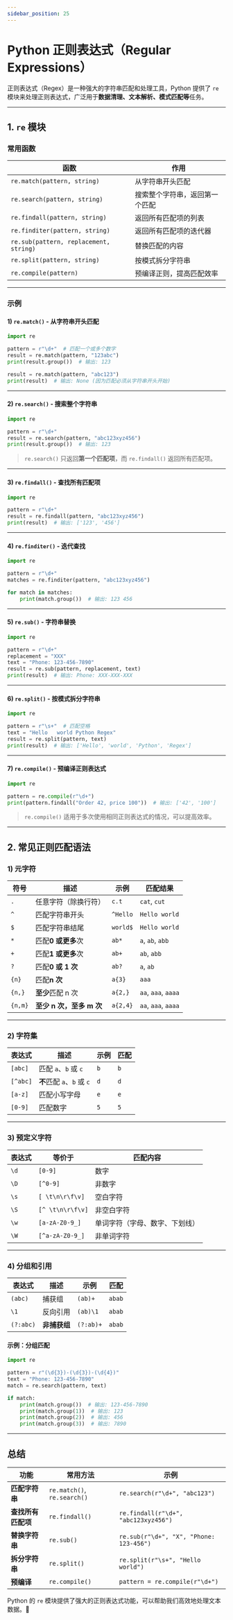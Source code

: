 ```yaml
---
sidebar_position: 25
---
```



# Python 正则表达式（Regular Expressions）

正则表达式（Regex）是一种强大的字符串匹配和处理工具，Python 提供了 `re` 模块来处理正则表达式，广泛用于**数据清理、文本解析、模式匹配等**任务。

---

## **1. `re` 模块**
### **常用函数**
| **函数** | **作用** |
|----------|---------|
| `re.match(pattern, string)` | 从字符串开头匹配 |
| `re.search(pattern, string)` | 搜索整个字符串，返回第一个匹配 |
| `re.findall(pattern, string)` | 返回所有匹配项的列表 |
| `re.finditer(pattern, string)` | 返回所有匹配项的迭代器 |
| `re.sub(pattern, replacement, string)` | 替换匹配的内容 |
| `re.split(pattern, string)` | 按模式拆分字符串 |
| `re.compile(pattern)` | 预编译正则，提高匹配效率 |

---

### **示例**
#### **1) `re.match()` - 从字符串开头匹配**
```python
import re

pattern = r"\d+"  # 匹配一个或多个数字
result = re.match(pattern, "123abc")
print(result.group())  # 输出: 123

result = re.match(pattern, "abc123")
print(result)  # 输出: None (因为匹配必须从字符串开头开始)
```

---

#### **2) `re.search()` - 搜索整个字符串**
```python
import re

pattern = r"\d+"
result = re.search(pattern, "abc123xyz456")
print(result.group())  # 输出: 123
```
> `re.search()` 只返回**第一个匹配项**，而 `re.findall()` 返回所有匹配项。

---

#### **3) `re.findall()` - 查找所有匹配项**
```python
import re

pattern = r"\d+"
result = re.findall(pattern, "abc123xyz456")
print(result)  # 输出: ['123', '456']
```

---

#### **4) `re.finditer()` - 迭代查找**
```python
import re

pattern = r"\d+"
matches = re.finditer(pattern, "abc123xyz456")

for match in matches:
    print(match.group())  # 输出: 123 456
```

---

#### **5) `re.sub()` - 字符串替换**
```python
import re

pattern = r"\d+"
replacement = "XXX"
text = "Phone: 123-456-7890"
result = re.sub(pattern, replacement, text)
print(result)  # 输出: Phone: XXX-XXX-XXX
```

---

#### **6) `re.split()` - 按模式拆分字符串**
```python
import re

pattern = r"\s+"  # 匹配空格
text = "Hello   world Python Regex"
result = re.split(pattern, text)
print(result)  # 输出: ['Hello', 'world', 'Python', 'Regex']
```

---

#### **7) `re.compile()` - 预编译正则表达式**
```python
import re

pattern = re.compile(r"\d+")
print(pattern.findall("Order 42, price 100"))  # 输出: ['42', '100']
```
> `re.compile()` 适用于多次使用相同正则表达式的情况，可以提高效率。

---

## **2. 常见正则匹配语法**
### **1) 元字符**
| **符号** | **描述** | **示例** | **匹配结果** |
|----------|---------|---------|-------------|
| `.` | 任意字符（除换行符） | `c.t` | `cat`, `cut` |
| `^` | 匹配字符串开头 | `^Hello` | `Hello world` |
| `$` | 匹配字符串结尾 | `world$` | `Hello world` |
| `*` | 匹配**0 或更多**次 | `ab*` | `a`, `ab`, `abb` |
| `+` | 匹配**1 或更多**次 | `ab+` | `ab`, `abb` |
| `?` | 匹配**0 或 1 次** | `ab?` | `a`, `ab` |
| `{n}` | 匹配**n 次** | `a{3}` | `aaa` |
| `{n,}` | **至少**匹配 n 次 | `a{2,}` | `aa`, `aaa`, `aaaa` |
| `{n,m}` | **至少 n 次，至多 m 次** | `a{2,4}` | `aa`, `aaa`, `aaaa` |

---

### **2) 字符集**
| **表达式** | **描述** | **示例** | **匹配** |
|------------|---------|---------|---------|
| `[abc]` | 匹配 `a`、`b` 或 `c` | `b` | `b` |
| `[^abc]` | **不**匹配 `a`、`b` 或 `c` | `d` | `d` |
| `[a-z]` | 匹配小写字母 | `e` | `e` |
| `[0-9]` | 匹配数字 | `5` | `5` |

---

### **3) 预定义字符**
| **表达式** | **等价于** | **匹配内容** |
|------------|---------|------------|
| `\d` | `[0-9]` | 数字 |
| `\D` | `[^0-9]` | 非数字 |
| `\s` | `[ \t\n\r\f\v]` | 空白字符 |
| `\S` | `[^ \t\n\r\f\v]` | 非空白字符 |
| `\w` | `[a-zA-Z0-9_]` | 单词字符（字母、数字、下划线） |
| `\W` | `[^a-zA-Z0-9_]` | 非单词字符 |

---

### **4) 分组和引用**
| **表达式** | **描述** | **示例** | **匹配** |
|------------|---------|---------|---------|
| `(abc)` | 捕获组 | `(ab)+` | `abab` |
| `\1` | 反向引用 | `(ab)\1` | `abab` |
| `(?:abc)` | **非捕获组** | `(?:ab)+` | `abab` |

#### **示例：分组匹配**
```python
import re

pattern = r"(\d{3})-(\d{3})-(\d{4})"
text = "Phone: 123-456-7890"
match = re.search(pattern, text)

if match:
    print(match.group())  # 输出: 123-456-7890
    print(match.group(1))  # 输出: 123
    print(match.group(2))  # 输出: 456
    print(match.group(3))  # 输出: 7890
```

---

## **总结**
| **功能** | **常用方法** | **示例** |
|---------|---------|---------|
| **匹配字符串** | `re.match()`, `re.search()` | `re.search(r"\d+", "abc123")` |
| **查找所有匹配项** | `re.findall()` | `re.findall(r"\d+", "abc123xyz456")` |
| **替换字符串** | `re.sub()` | `re.sub(r"\d+", "X", "Phone: 123-456")` |
| **拆分字符串** | `re.split()` | `re.split(r"\s+", "Hello  world")` |
| **预编译** | `re.compile()` | `pattern = re.compile(r"\d+")` |

Python 的 `re` 模块提供了强大的正则表达式功能，可以帮助我们高效地处理文本数据。🚀